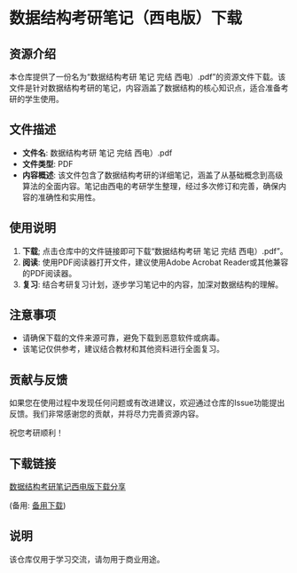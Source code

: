 # 数据结构考研笔记（西电版）下载

## 资源介绍

本仓库提供了一份名为“数据结构考研 笔记 完结 西电）.pdf”的资源文件下载。该文件是针对数据结构考研的笔记，内容涵盖了数据结构的核心知识点，适合准备考研的学生使用。

## 文件描述

- **文件名**: 数据结构考研 笔记 完结 西电）.pdf
- **文件类型**: PDF
- **内容概述**: 该文件包含了数据结构考研的详细笔记，涵盖了从基础概念到高级算法的全面内容。笔记由西电的考研学生整理，经过多次修订和完善，确保内容的准确性和实用性。

## 使用说明

1. **下载**; 点击仓库中的文件链接即可下载“数据结构考研 笔记 完结 西电）.pdf”。
2. **阅读**: 使用PDF阅读器打开文件，建议使用Adobe Acrobat Reader或其他兼容的PDF阅读器。
3. **复习**: 结合考研复习计划，逐步学习笔记中的内容，加深对数据结构的理解。

## 注意事项

- 请确保下载的文件来源可靠，避免下载到恶意软件或病毒。
- 该笔记仅供参考，建议结合教材和其他资料进行全面复习。

## 贡献与反馈

如果您在使用过程中发现任何问题或有改进建议，欢迎通过仓库的Issue功能提出反馈。我们非常感谢您的贡献，并将尽力完善资源内容。

祝您考研顺利！

## 下载链接
[数据结构考研笔记西电版下载分享](https://pan.quark.cn/s/95b90ab81536) 

(备用: [备用下载](https://pan.baidu.com/s/1_madQ1a0z0M889D9uRtUGA?pwd=1234))

## 说明

该仓库仅用于学习交流，请勿用于商业用途。
